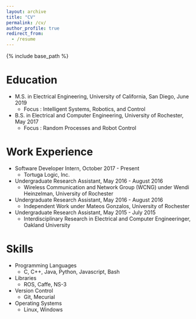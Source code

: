 ```yaml
---
layout: archive
title: "CV"
permalink: /cv/
author_profile: true
redirect_from:
  - /resume
---
```


{% include base_path %}

Education
======
* M.S. in Electrical Engineering, University of California, San Diego, June 2019
    * Focus : Intelligent Systems, Robotics, and Control
* B.S. in Electrical and Computer Engineering, University of Rochester, May 2017
    * Focus : Random Processes and Robot Control


Work Experience
======
* Software Developer Intern, October 2017 - Present
    * Tortuga Logic, Inc.
* Undergraduate Research Assistant, May 2016 - August 2016
    * Wireless Communication and Network Group (WCNG) under Wendi Heinzelman, University of Rochester
* Undergraduate Research Assistant, May 2016 - August 2016
    * Independent Work under Mateos Gonzalos, University of Rochester
* Undergraduate Research Assistant, May 2015 - July 2015
    * Interdisciplinary Research in Electrical and Computer Engineeringer, Oakland University


Skills
======
* Programming Languages
    * C, C++, Java, Python, Javascript, Bash
* Libraries
    * ROS, Caffe, NS-3
* Version Control
    * Git, Mecurial
* Operating Systems
    * Linux, Windows
